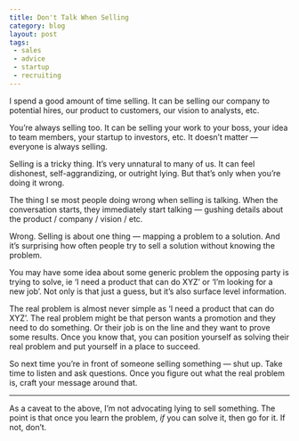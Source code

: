 ```yaml
---
title: Don't Talk When Selling
category: blog
layout: post
tags: 
 - sales
 - advice
 - startup
 - recruiting
---
```


I spend a good amount of time selling. It can be selling our company to potential hires, our product to customers, our vision to analysts, etc. 

You’re always selling too. It can be selling your work to your boss, your idea to team members, your startup to investors, etc. It doesn’t matter — everyone is always selling.  

Selling is a tricky thing. It’s very unnatural to many of us. It can feel dishonest, self-aggrandizing, or outright lying. But that’s only when you’re doing it wrong. 

The thing I se most people doing wrong when selling is talking. When the conversation starts, they immediately start talking — gushing details about the product / company / vision / etc.

Wrong. Selling is about one thing — mapping a problem to a solution. And it’s surprising how often people try to sell a solution without knowing the problem. 

You may have some idea about some generic problem the opposing party is trying to solve, ie ‘I need a product that can do XYZ’ or ‘I’m looking for a new job’. Not only is that just a guess, but it’s also surface level information. 

The real problem is almost never simple as ‘I need a product that can do XYZ’. The real problem might be that person wants a promotion and they need to do something. Or their job is on the line and they want to prove some results. Once you know that, you can position yourself as solving their real problem and put yourself in a place to succeed.

So next time you’re in front of someone selling something — shut up. Take time to listen and ask questions. Once you figure out what the real problem is, craft your message around that.

<hr>

As a caveat to the above, I’m not advocating lying to sell something. The point is that once you learn the problem, *if* you can solve it, then go for it. If not, don’t.


